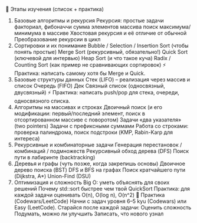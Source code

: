 📌 Этапы изучения (список + практика)
1. Базовые алгоритмы и рекурсия
 Рекурсия: простые задачи
факториал, фибоначчи
сумма элементов массива
поиск максимума/минимума в массиве
 Хвостовая рекурсия и её отличие от обычной
 Преобразование рекурсии в цикл
2. Сортировки и их понимание
 Bubble / Selection / Insertion Sort (чтобы понять простые)
 Merge Sort (рекурсивный, обязательно!)
 Quick Sort (ключевой для интервью)
 Heap Sort (и что такое куча)
 Radix / Counting Sort (как пример не сравнивающих сортировок)
⚡ Практика: написать самому хотя бы Merge и Quick.
3. Базовые структуры данных
 Стек (LIFO) – реализация через массив и список
 Очередь (FIFO)
 Дек
 Связный список (односвязный, двусвязный)
⚡ Практика: написать push/pop для стека, очереди, односвязного списка.
4. Алгоритмы на массивах и строках
 Двоичный поиск (и его модификации: первый/последний элемент, поиск в отсортированном массиве с поворотом)
 Задачи «два указателя» (two pointers)
 Задачи с префиксными суммами
 Работа со строками: проверка палиндрома, поиск подстроки (KMP, Rabin-Karp для интереса)
5. Рекурсивные и комбинаторные задачи
 Генерация перестановок / комбинаций / подмножеств
 Рекурсивный обход дерева (DFS)
 Поиск пути в лабиринте (backtracking)
6. Деревья и графы (чуть позже, когда закрепишь основы)
 Двоичное дерево поиска (BST)
 DFS и BFS на графах
 Поиск кратчайшего пути (Dijkstra, A*)
 Union-Find (DSU)
7. Оптимизация и сложность
 Big O: уметь объяснять для своих решений
 Почему std::sort быстрее чем твой QuickSort
 Практика: для каждой задачи оценивать O(n), O(log n), O(n^2)
📌 Практика (Codewars/LeetCode)
Начни с задач уровня 6–5 kyu (Codewars) или Easy (LeetCode).
Старайся после каждой задачи:
Оценить сложность
Подумать, можно ли улучшить
Записать, что нового узнал